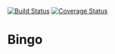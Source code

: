 [![Build Status](https://travis-ci.com/GabrielEberlein/Bingo.svg?branch=master)](https://travis-ci.com/GabrielEberlein/Bingo)
[![Coverage Status](https://coveralls.io/repos/github/GabrielEberlein/Bingo/badge.svg?branch=master)](https://coveralls.io/github/GabrielEberlein/Bingo?branch=master)
# Bingo
